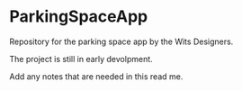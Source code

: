 # ParkingSpaceApp

Repository for the parking space app by the Wits Designers. 

The project is still in early devolpment. 

Add any notes that are needed in this read me. 


